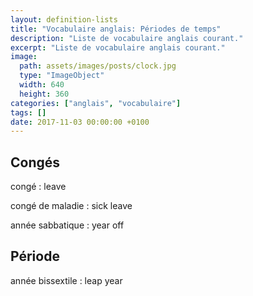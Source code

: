 ```yaml
---
layout: definition-lists
title: "Vocabulaire anglais: Périodes de temps"
description: "Liste de vocabulaire anglais courant."
excerpt: "Liste de vocabulaire anglais courant."
image:
  path: assets/images/posts/clock.jpg
  type: "ImageObject"
  width: 640
  height: 360
categories: ["anglais", "vocabulaire"]
tags: []
date: 2017-11-03 00:00:00 +0100
---
```


## Congés

congé
: leave

congé de maladie
: sick leave

année sabbatique
: year off


## Période

année bissextile
: leap year
